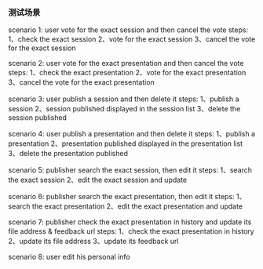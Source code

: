 
### 测试场景
scenario 1: user vote for the exact session and then cancel the vote
steps:
    1、check the exact session
    2、vote for the exact session
    3、cancel the vote for the exact session

scenario 2: user vote for the exact presentation and then cancel the vote
steps:
    1、check the exact presentation
    2、vote for the exact presentation
    3、cancel the vote for the exact presentation

scenario 3: user publish a session and then delete it
steps:
    1、publish a session
    2、session published displayed in the session list
    3、delete the session published

scenario 4: user publish a presentation and then delete it
steps:
    1、publish a presentation
    2、presentation published displayed in the presentation list
    3、delete the presentation published
    
scenario 5: publisher search the exact session, then edit it
steps:
    1、search the exact session
    2、edit the exact session and update 

scenario 6: publisher search the exact presentation, then edit it
steps:
    1、search the exact presentation
    2、edit the exact presentation and update  
    
scenario 7: publisher check the exact presentation in history and update its file address & feedback url
steps:
    1、check the exact presentation in history
    2、update its file address
    3、update its feedback url   
    
scenario 8: user edit his personal info
    